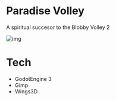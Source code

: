 # Paradise Volley
A spiritual succesor to the Blobby Volley 2

![img](https://i.imgur.com/O31WVb0.png)

# Tech

- GodotEngine 3
- Gimp
- Wings3D
